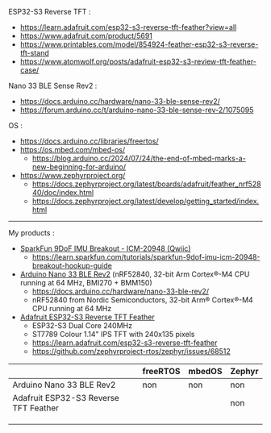 ESP32-S3 Reverse TFT :

- https://learn.adafruit.com/esp32-s3-reverse-tft-feather?view=all
- https://www.adafruit.com/product/5691
- https://www.printables.com/model/854924-feather-esp32-s3-reverse-tft-stand
- https://www.atomwolf.org/posts/adafruit-esp32-s3-review-tft-feather-case/

Nano 33 BLE Sense Rev2 :

- https://docs.arduino.cc/hardware/nano-33-ble-sense-rev2/
- https://forum.arduino.cc/t/arduino-nano-33-ble-sense-rev-2/1075095

OS : 

- https://docs.arduino.cc/libraries/freertos/
- https://os.mbed.com/mbed-os/
  - https://blog.arduino.cc/2024/07/24/the-end-of-mbed-marks-a-new-beginning-for-arduino/
- https://www.zephyrproject.org/
  - https://docs.zephyrproject.org/latest/boards/adafruit/feather_nrf52840/doc/index.html
  - https://docs.zephyrproject.org/latest/develop/getting_started/index.html



----

My products : 

- [SparkFun 9DoF IMU Breakout - ICM-20948 (Qwiic)](https://thepihut.com/products/sparkfun-9dof-imu-breakout-icm-20948-qwiic?variant=39732787708099)
  - https://learn.sparkfun.com/tutorials/sparkfun-9dof-imu-icm-20948-breakout-hookup-guide
- [Arduino Nano 33 BLE Rev2](https://thepihut.com/products/arduino-nano-33-ble-rev2-with-headers?variant=43809522483395) (nRF52840, 32-bit Arm Cortex®-M4 CPU running at 64 MHz, BMI270 + BMM150)
  - https://docs.arduino.cc/hardware/nano-33-ble-rev2/
  - nRF52840 from Nordic Semiconductors, 32-bit Arm® Cortex®-M4 CPU running at 64 MHz
- [Adafruit ESP32-S3 Reverse TFT Feather](https://thepihut.com/products/adafruit-esp32-s3-reverse-tft-feather-4mb-flash-2mb-psram-stemma-qt?variant=42426882195651)
  - ESP32-S3 Dual Core 240MHz
  - ST7789 Colour 1.14" IPS TFT with 240x135 pixels
  - https://learn.adafruit.com/esp32-s3-reverse-tft-feather
  - https://github.com/zephyrproject-rtos/zephyr/issues/68512



|                                       | freeRTOS | mbedOS | Zephyr |
|---------------------------------------|----------|--------|--------|
| Arduino Nano 33 BLE Rev2              | non      | non    | non    |
| Adafruit ESP32-S3 Reverse TFT Feather |          |        | non    |
|                                       |          |        |        |
|                                       |          |        |        |
|                                       |          |        |        |

